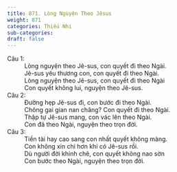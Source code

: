 ```yaml
---
title: 871. Lòng Nguyện Theo Jêsus
weight: 871
categories: Thiếu Nhi
sub-categories: 
draft: false
---
```

<dl><dt>Câu 1:</dt><dd data-verse="1">Lòng nguyện theo Jê-sus, con quyết đi theo Ngài. <br/>Jê-sus yêu thương con, con quyết đi theo Ngài. <br/>Lòng nguyện theo Jê-sus, con quyết đi theo Ngài <br/>Con quyết không lui, nguyện theo Jê-sus. </dd><dt>Câu 2:</dt><dd data-verse="2">Đường hẹp Jê-sus đi, con bước đi theo Ngài. <br/>Chông gai gian nan chăng? Con quyết đi theo Ngài. <br/>Thập tự Jê-sus mang, con vác lên theo Ngài. <br/>Con đã theo Ngài, nguyện theo trọn đời. </dd><dt>Câu 3:</dt><dd data-verse="3">Tiền tài hay cao sang con nhất quyết không màng. <br/>Con không xin chi hơn khi có Jê-sus rồi. <br/>Dù người đời khinh chê, con quyết không nao sờn <br/>Con bước theo Ngài, nguyện theo trọn đời. </dd></dl>